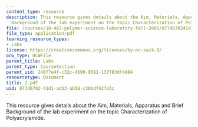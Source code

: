 ```yaml
---
content_type: resource
description: This resource gives details about the Aim, Materials, Apparatus and Brief
  Background of the lab experiment on the topic Characterization of Polyacrylamide.
file: /courses/10-467-polymer-science-laboratory-fall-2005/077d670241d1ad33ab58c30bd7427e3c_2.pdf
file_type: application/pdf
learning_resource_types:
- Labs
license: https://creativecommons.org/licenses/by-nc-sa/4.0/
ocw_type: OCWFile
parent_title: Labs
parent_type: CourseSection
parent_uid: 248f7e4f-c32c-4690-9581-137f83df4884
resourcetype: Document
title: 2.pdf
uid: 077d6702-41d1-ad33-ab58-c30bd7427e3c
---
```

This resource gives details about the Aim, Materials, Apparatus and Brief Background of the lab experiment on the topic Characterization of Polyacrylamide.